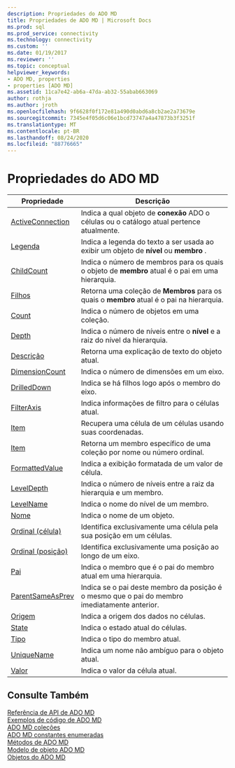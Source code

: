```yaml
---
description: Propriedades do ADO MD
title: Propriedades de ADO MD | Microsoft Docs
ms.prod: sql
ms.prod_service: connectivity
ms.technology: connectivity
ms.custom: ''
ms.date: 01/19/2017
ms.reviewer: ''
ms.topic: conceptual
helpviewer_keywords:
- ADO MD, properties
- properties [ADO MD]
ms.assetid: 11ca7e42-ab6a-47da-ab32-55abab663069
author: rothja
ms.author: jroth
ms.openlocfilehash: 9f6628f0f172e81a490d0abd6a8cb2ae2a73679e
ms.sourcegitcommit: 7345e4f05d6c06e1bcd73747a4a47873b3f3251f
ms.translationtype: MT
ms.contentlocale: pt-BR
ms.lasthandoff: 08/24/2020
ms.locfileid: "88776665"
---
```

# <a name="ado-md-properties"></a>Propriedades do ADO MD

|Propriedade|Descrição|  
|-|-|  
|[ActiveConnection](./activeconnection-property-ado-md.md)|Indica a qual objeto de **conexão** ADO o células ou o catálogo atual pertence atualmente.|  
|[Legenda](./caption-property-ado-md.md)|Indica a legenda do texto a ser usada ao exibir um objeto de **nível** ou **membro** .|  
|[ChildCount](./childcount-property-ado-md.md)|Indica o número de membros para os quais o objeto de **membro** atual é o pai em uma hierarquia.|  
|[Filhos](./children-property-ado-md.md)|Retorna uma coleção de **Membros** para os quais o **membro** atual é o pai na hierarquia.|  
|[Count](../ado-api/count-property-ado.md)|Indica o número de objetos em uma coleção.|  
|[Depth](./depth-property-ado-md.md)|Indica o número de níveis entre o **nível** e a raiz do nível da hierarquia.|  
|[Descrição](./description-property-ado-md.md)|Retorna uma explicação de texto do objeto atual.|  
|[DimensionCount](./dimensioncount-property-ado-md.md)|Indica o número de dimensões em um eixo.|  
|[DrilledDown](./drilleddown-property-ado-md.md)|Indica se há filhos logo após o membro do eixo.|  
|[FilterAxis](./filteraxis-property-ado-md.md)|Indica informações de filtro para o células atual.|  
|[Item](./item-property-ado-md-cellset.md)|Recupera uma célula de um células usando suas coordenadas.|  
|[Item](../ado-api/item-property-ado.md)|Retorna um membro específico de uma coleção por nome ou número ordinal.|  
|[FormattedValue](./formattedvalue-property-ado-md.md)|Indica a exibição formatada de um valor de célula.|  
|[LevelDepth](./leveldepth-property-ado-md.md)|Indica o número de níveis entre a raiz da hierarquia e um membro.|  
|[LevelName](./levelname-property-ado-md.md)|Indica o nome do nível de um membro.|  
|[Nome](./name-property-ado-md.md)|Indica o nome de um objeto.|  
|[Ordinal (célula)](./ordinal-property-ado-md-cell.md)|Identifica exclusivamente uma célula pela sua posição em um células.|  
|[Ordinal (posição)](./ordinal-property-ado-md-position.md)|Identifica exclusivamente uma posição ao longo de um eixo.|  
|[Pai](./parent-property-ado-md.md)|Indica o membro que é o pai do membro atual em uma hierarquia.|  
|[ParentSameAsPrev](./parentsameasprev-property-ado-md.md)|Indica se o pai deste membro da posição é o mesmo que o pai do membro imediatamente anterior.|  
|[Origem](./source-property-ado-md.md)|Indica a origem dos dados no células.|  
|[State](./state-property-ado-md.md)|Indica o estado atual do células.|  
|[Tipo](./type-property-ado-md.md)|Indica o tipo do membro atual.|  
|[UniqueName](./uniquename-property-ado-md.md)|Indica um nome não ambíguo para o objeto atual.|  
|[Valor](./value-property-ado-md.md)|Indica o valor da célula atual.|  
  
## <a name="see-also"></a>Consulte Também  
 [Referência de API de ADO MD](./ado-md-object-model.md?view=sql-server-ver15)   
 [Exemplos de código de ADO MD](./ado-md-code-examples.md)   
 [ADO MD coleções](./ado-md-collections.md)   
 [ADO MD constantes enumeradas](./ado-md-enumerated-constants.md)   
 [Métodos de ADO MD](./ado-md-methods.md)   
 [Modelo de objeto ADO MD](./ado-md-object-model.md)   
 [Objetos do ADO MD](./ado-md-objects.md)